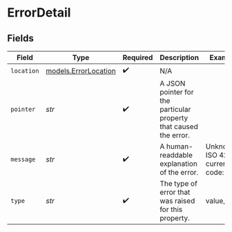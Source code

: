 # ErrorDetail


## Fields

| Field                                                             | Type                                                              | Required                                                          | Description                                                       | Example                                                           |
| ----------------------------------------------------------------- | ----------------------------------------------------------------- | ----------------------------------------------------------------- | ----------------------------------------------------------------- | ----------------------------------------------------------------- |
| `location`                                                        | [models.ErrorLocation](../models/errorlocation.md)                | :heavy_check_mark:                                                | N/A                                                               |                                                                   |
| `pointer`                                                         | *str*                                                             | :heavy_check_mark:                                                | A JSON pointer for the particular property that caused the error. |                                                                   |
| `message`                                                         | *str*                                                             | :heavy_check_mark:                                                | A human-readdable explanation of the error.                       | Unknown ISO 4217 currency code: USX                               |
| `type`                                                            | *str*                                                             | :heavy_check_mark:                                                | The type of error that was raised for this property.              | value_error                                                       |
